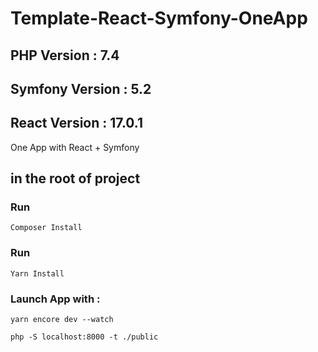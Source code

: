 # Template-React-Symfony-OneApp

## PHP Version : 7.4

## Symfony Version : 5.2

## React Version : 17.0.1

One App with React + Symfony

## in the root of project

### Run 

`Composer Install`

### Run 

`Yarn Install`

### Launch App with : 

`yarn encore dev --watch`

`php -S localhost:8000 -t ./public`
